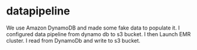 # datapipeline

We use Amazon DynamoDB and made some fake data to populate it.
I configured data pipeline from dynamo db to s3 bucket. 
I then Launch EMR cluster. 
I read from DynamoDb and write to s3 bucket.  

